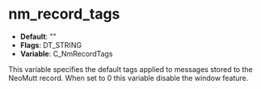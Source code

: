 # nm_record_tags

- **Default**: ""
- **Flags**: DT_STRING
- **Variable**: C_NmRecordTags

This variable specifies the default tags applied to messages stored to the NeoMutt record.
When set to 0 this variable disable the window feature.
